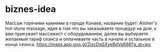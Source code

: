 # biznes-idea
Массаж горячими камнями в городе Конаев, название будет: Alisher's hot-stone massage, идея в том что вы заказываете процедур на дом, к вам приезжает массажист с оборудованием, далее вы выбираете желаемый тариф сеанса и оплачиваете часть в начале и остальное в конце сеанса.
https://maps.app.goo.gl/ZjzcDqSXveBdVs688?g_st=ipc
